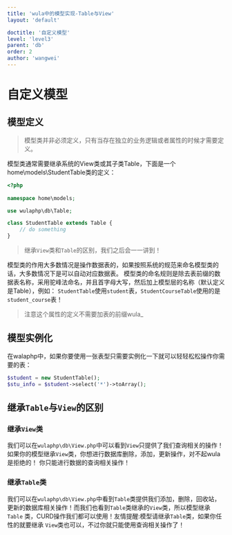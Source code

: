```yaml
---
title: 'wula中的模型实现-Table与View'
layout: 'default'

doctitle: '自定义模型'
level: 'level3'
parent: 'db'
order: 2
author: 'wangwei'
---
```


# 自定义模型


## 模型定义

> 模型类并非必须定义，只有当存在独立的业务逻辑或者属性的时候才需要定义。

模型类通常需要继承系统的View类或其子类Table，下面是一个home\models\StudentTable类的定义：

```php
<?php
	
namespace home\models;

use wulaphp\db\Table;

class StudentTable extends Table {
	// do something
}
```
> 继承`View`类和`Table`的区别，我们之后会一一讲到！

模型类的作用大多数情况是操作数据表的，如果按照系统的规范来命名模型类的话，大多数情况下是可以自动对应数据表。
模型类的命名规则是除去表前缀的数据表名称，采用驼峰法命名，并且首字母大写，然后加上模型层的名称（默认定义是Table），例如：
`StudentTable`使用`student`表，`StudentCourseTable`使用的是`student_course`表！

> 注意这个属性的定义不需要加表的前缀wula_

## 模型实例化

在walaphp中，如果你要使用一张表型只需要实例化一下就可以轻轻松松操作你需要的表：

 ```php  
$student = new StudentTable();
$stu_info = $student->select('*')->toArray();
```

## 继承`Table`与`View`的区别

### 继承`View`类

我们可以在`wulaphp\db\View.php`中可以看到`View`只提供了我们查询相关的操作！
如果你的模型继承`View`类，你想进行数据库删除，添加，更新操作，对不起wula是拒绝的！
你只能进行数据的查询相关操作！

### 继承`Table`类

我们可以在`wulaphp\db\View.php`中看到`Table`类提供我们添加，删除，回收站，
更新的数据库相关操作！而我们也看到`Table`类继承的`View`类，所以模型继承`Table`
类，CURD操作我们都可以使用！友情提醒:模型请继承`Table`类，如果你任性的就要继承
`View`类也可以，不过你就只能使用查询相关操作了！


  